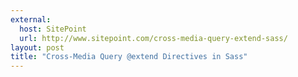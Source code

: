 ```yaml
---
external: 
  host: SitePoint
  url: http://www.sitepoint.com/cross-media-query-extend-sass/
layout: post
title: "Cross-Media Query @extend Directives in Sass"
---
```

